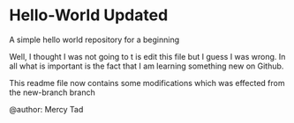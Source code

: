 # Hello-World Updated
A simple hello world repository for a beginning

Well, I thought I was not going to t is edit this file but I guess I was wrong.
In all what is important is the fact that I am learning something new on Github.

This readme file now contains some modifications which was effected from the new-branch branch

@author: Mercy Tad
